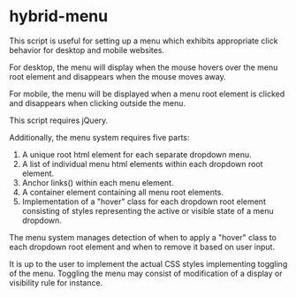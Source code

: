 # hybrid-menu

This script is useful for setting up a menu which exhibits appropriate click behavior for desktop and mobile websites.

For desktop, the menu will display when the mouse hovers over the menu root element and disappears when the mouse moves away.

For mobile, the menu will be displayed when a menu root element is clicked and disappears when clicking outside the menu.

This script requires jQuery.

Additionally, the menu system requires five parts:

1.  A unique root html element for each separate dropdown menu.
2.  A list of individual menu html elements within each dropdown root element.
3.  Anchor links(<a>) within each menu element.
4.  A container element containing all menu root elements.
5.  Implementation of a "hover" class for each dropdown root element consisting of styles representing the active or visible state of a menu dropdown.
  
The menu system manages detection of when to apply a "hover" class to each dropdown root element and when to remove it based on user input.

It is up to the user to implement the actual CSS styles implementing toggling of the menu.  Toggling the menu may consist of modification of a display or visibility rule for instance.
